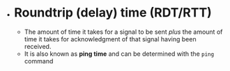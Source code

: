 - # Roundtrip (delay) time (RDT/RTT)
	- The amount of time it takes for a signal to be sent *plus* the amount of time it takes for acknowledgment of that signal having been received.
	- It is also known as **ping time** and can be determined with the `ping` command